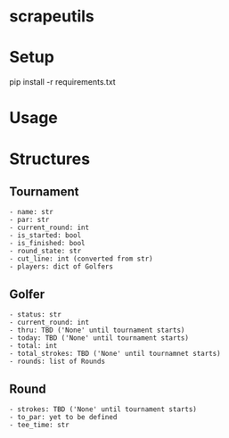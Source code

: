 # scrapeutils

Setup
=========
pip install -r requirements.txt

Usage
================


Structures
==========
Tournament
----------  
	- name: str  
	- par: str  
	- current_round: int  
	- is_started: bool  
	- is_finished: bool  
	- round_state: str  
	- cut_line: int (converted from str)  
	- players: dict of Golfers  
  
Golfer
------
	- status: str  
	- current_round: int  
	- thru: TBD ('None' until tournament starts)  
	- today: TBD ('None' until tournament starts)  
	- total: int  
	- total_strokes: TBD ('None' until tournamnet starts)
	- rounds: list of Rounds  

Round
-----
	- strokes: TBD ('None' until tournament starts)
	- to_par: yet to be defined
	- tee_time: str  

